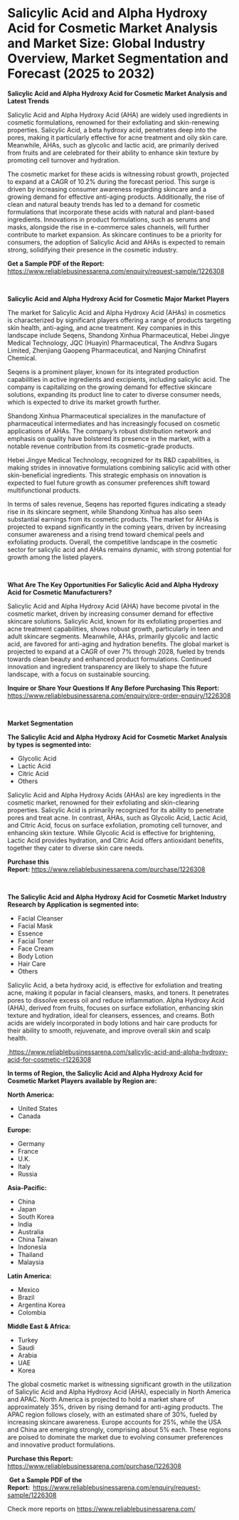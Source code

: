 <p><h1>Salicylic Acid and Alpha Hydroxy Acid for Cosmetic Market Analysis and Market Size: Global Industry Overview, Market Segmentation and Forecast (2025 to 2032)</h1></p><p><strong>Salicylic Acid and Alpha Hydroxy Acid for Cosmetic Market Analysis and Latest Trends</strong></p>
<p><p>Salicylic Acid and Alpha Hydroxy Acid (AHA) are widely used ingredients in cosmetic formulations, renowned for their exfoliating and skin-renewing properties. Salicylic Acid, a beta hydroxy acid, penetrates deep into the pores, making it particularly effective for acne treatment and oily skin care. Meanwhile, AHAs, such as glycolic and lactic acid, are primarily derived from fruits and are celebrated for their ability to enhance skin texture by promoting cell turnover and hydration.</p><p>The cosmetic market for these acids is witnessing robust growth, projected to expand at a CAGR of 10.2% during the forecast period. This surge is driven by increasing consumer awareness regarding skincare and a growing demand for effective anti-aging products. Additionally, the rise of clean and natural beauty trends has led to a demand for cosmetic formulations that incorporate these acids with natural and plant-based ingredients. Innovations in product formulations, such as serums and masks, alongside the rise in e-commerce sales channels, will further contribute to market expansion. As skincare continues to be a priority for consumers, the adoption of Salicylic Acid and AHAs is expected to remain strong, solidifying their presence in the cosmetic industry.</p></p>
<p><strong>Get a Sample PDF of the Report:&nbsp;</strong> <a href="https://www.reliablebusinessarena.com/enquiry/request-sample/1226308?utm_campaign=2136&utm_medium=2&utm_source=Github&utm_content=ia&utm_term=02022025&utm_id=salicylic-acid-and-alpha-hydroxy-acid-for-cosmetic">https://www.reliablebusinessarena.com/enquiry/request-sample/1226308</a></p>
<p>&nbsp;</p>
<p><strong>Salicylic Acid and Alpha Hydroxy Acid for Cosmetic Major Market Players</strong></p>
<p><p>The market for Salicylic Acid and Alpha Hydroxy Acid (AHAs) in cosmetics is characterized by significant players offering a range of products targeting skin health, anti-aging, and acne treatment. Key companies in this landscape include Seqens, Shandong Xinhua Pharmaceutical, Hebei Jingye Medical Technology, JQC (Huayin) Pharmaceutical, The Andhra Sugars Limited, Zhenjiang Gaopeng Pharmaceutical, and Nanjing Chinafirst Chemical.</p><p>Seqens is a prominent player, known for its integrated production capabilities in active ingredients and excipients, including salicylic acid. The company is capitalizing on the growing demand for effective skincare solutions, expanding its product line to cater to diverse consumer needs, which is expected to drive its market growth further.</p><p>Shandong Xinhua Pharmaceutical specializes in the manufacture of pharmaceutical intermediates and has increasingly focused on cosmetic applications of AHAs. The company’s robust distribution network and emphasis on quality have bolstered its presence in the market, with a notable revenue contribution from its cosmetic-grade products.</p><p>Hebei Jingye Medical Technology, recognized for its R&D capabilities, is making strides in innovative formulations combining salicylic acid with other skin-beneficial ingredients. This strategic emphasis on innovation is expected to fuel future growth as consumer preferences shift toward multifunctional products.</p><p>In terms of sales revenue, Seqens has reported figures indicating a steady rise in its skincare segment, while Shandong Xinhua has also seen substantial earnings from its cosmetic products. The market for AHAs is projected to expand significantly in the coming years, driven by increasing consumer awareness and a rising trend toward chemical peels and exfoliating products. Overall, the competitive landscape in the cosmetic sector for salicylic acid and AHAs remains dynamic, with strong potential for growth among the listed players.</p></p>
<p>&nbsp;</p>
<p><strong>What Are The Key Opportunities For Salicylic Acid and Alpha Hydroxy Acid for Cosmetic Manufacturers?</strong></p>
<p><p>Salicylic Acid and Alpha Hydroxy Acid (AHA) have become pivotal in the cosmetic market, driven by increasing consumer demand for effective skincare solutions. Salicylic Acid, known for its exfoliating properties and acne treatment capabilities, shows robust growth, particularly in teen and adult skincare segments. Meanwhile, AHAs, primarily glycolic and lactic acid, are favored for anti-aging and hydration benefits. The global market is projected to expand at a CAGR of over 7% through 2028, fueled by trends towards clean beauty and enhanced product formulations. Continued innovation and ingredient transparency are likely to shape the future landscape, with a focus on sustainable sourcing.</p></p>
<p><strong>Inquire or Share Your Questions If Any Before Purchasing This Report:</strong> <a href="https://www.reliablebusinessarena.com/enquiry/pre-order-enquiry/1226308?utm_campaign=2136&utm_medium=2&utm_source=Github&utm_content=ia&utm_term=02022025&utm_id=salicylic-acid-and-alpha-hydroxy-acid-for-cosmetic">https://www.reliablebusinessarena.com/enquiry/pre-order-enquiry/1226308</a></p>
<p>&nbsp;</p>
<p><strong>Market Segmentation</strong></p>
<p><strong>The Salicylic Acid and Alpha Hydroxy Acid for Cosmetic Market Analysis by types is segmented into:</strong></p>
<p><ul><li>Glycolic Acid</li><li>Lactic Acid</li><li>Citric Acid</li><li>Others</li></ul></p>
<p><p>Salicylic Acid and Alpha Hydroxy Acids (AHAs) are key ingredients in the cosmetic market, renowned for their exfoliating and skin-clearing properties. Salicylic Acid is primarily recognized for its ability to penetrate pores and treat acne. In contrast, AHAs, such as Glycolic Acid, Lactic Acid, and Citric Acid, focus on surface exfoliation, promoting cell turnover, and enhancing skin texture. While Glycolic Acid is effective for brightening, Lactic Acid provides hydration, and Citric Acid offers antioxidant benefits, together they cater to diverse skin care needs.</p></p>
<p><strong>Purchase this Report:&nbsp;</strong><a href="https://www.reliablebusinessarena.com/purchase/1226308?utm_campaign=2136&utm_medium=2&utm_source=Github&utm_content=ia&utm_term=02022025&utm_id=salicylic-acid-and-alpha-hydroxy-acid-for-cosmetic">https://www.reliablebusinessarena.com/purchase/1226308</a></p>
<p>&nbsp;</p>
<p><strong>The Salicylic Acid and Alpha Hydroxy Acid for Cosmetic Market Industry Research by Application is segmented into:</strong></p>
<p><ul><li>Facial Cleanser</li><li>Facial Mask</li><li>Essence</li><li>Facial Toner</li><li>Face Cream</li><li>Body Lotion</li><li>Hair Care</li><li>Others</li></ul></p>
<p><p>Salicylic Acid, a beta hydroxy acid, is effective for exfoliation and treating acne, making it popular in facial cleansers, masks, and toners. It penetrates pores to dissolve excess oil and reduce inflammation. Alpha Hydroxy Acid (AHA), derived from fruits, focuses on surface exfoliation, enhancing skin texture and hydration, ideal for cleansers, essences, and creams. Both acids are widely incorporated in body lotions and hair care products for their ability to smooth, rejuvenate, and improve overall skin and scalp health.</p></p>
<p><a href="https://www.reliablebusinessarena.com/salicylic-acid-and-alpha-hydroxy-acid-for-cosmetic-r1226308?utm_campaign=2136&utm_medium=2&utm_source=Github&utm_content=ia&utm_term=02022025&utm_id=salicylic-acid-and-alpha-hydroxy-acid-for-cosmetic">&nbsp;https://www.reliablebusinessarena.com/salicylic-acid-and-alpha-hydroxy-acid-for-cosmetic-r1226308</a></p>
<p><strong>In terms of Region, the Salicylic Acid and Alpha Hydroxy Acid for Cosmetic Market Players available by Region are:</strong></p>
<p>
    <p> <strong> North America: </strong>
        <ul>
            <li>United States</li>
            <li>Canada</li>
        </ul>
        </p> 
    <p> <strong> Europe: </strong>
        <ul>
            <li>Germany</li>
            <li>France</li>
            <li>U.K.</li>
            <li>Italy</li>
            <li>Russia</li>
        </ul>
        </p> 
    <p> <strong> Asia-Pacific: </strong>
        <ul>
            <li>China</li>
            <li>Japan</li>
            <li>South Korea</li>
            <li>India</li>
            <li>Australia</li>
            <li>China Taiwan</li>
            <li>Indonesia</li>
            <li>Thailand</li>
            <li>Malaysia</li>
        </ul>
        </p> 
    <p> <strong> Latin America: </strong>
        <ul>
            <li>Mexico</li>
            <li>Brazil</li>
            <li>Argentina Korea</li>
            <li>Colombia</li>
        </ul>
        </p> 
    <p> <strong> Middle East & Africa: </strong>
        <ul>
            <li>Turkey</li>
            <li>Saudi</li>
            <li>Arabia</li>
            <li>UAE</li>
            <li>Korea</li>
        </ul>
    </p>
    </p>
<p><p>The global cosmetic market is witnessing significant growth in the utilization of Salicylic Acid and Alpha Hydroxy Acid (AHA), especially in North America and APAC. North America is projected to hold a market share of approximately 35%, driven by rising demand for anti-aging products. The APAC region follows closely, with an estimated share of 30%, fueled by increasing skincare awareness. Europe accounts for 25%, while the USA and China are emerging strongly, comprising about 5% each. These regions are poised to dominate the market due to evolving consumer preferences and innovative product formulations.</p></p>
<p><strong>Purchase this Report: </strong><a href="https://www.reliablebusinessarena.com/purchase/1226308?utm_campaign=2136&utm_medium=2&utm_source=Github&utm_content=ia&utm_term=02022025&utm_id=salicylic-acid-and-alpha-hydroxy-acid-for-cosmetic">https://www.reliablebusinessarena.com/purchase/1226308</a></p>
<p>&nbsp;<strong>Get a Sample PDF of the Report:&nbsp;&nbsp;</strong><a href="https://www.reliablebusinessarena.com/enquiry/request-sample/1226308?utm_campaign=2136&utm_medium=2&utm_source=Github&utm_content=ia&utm_term=02022025&utm_id=salicylic-acid-and-alpha-hydroxy-acid-for-cosmetic">https://www.reliablebusinessarena.com/enquiry/request-sample/1226308</a></p>
<p><strong></strong></p>
<p>Check more reports on <a href="https://www.reliablebusinessarena.com/?utm_campaign=2136&utm_medium=2&utm_source=Github&utm_content=ia&utm_term=02022025&utm_id=salicylic-acid-and-alpha-hydroxy-acid-for-cosmetic">https://www.reliablebusinessarena.com/</a></p>